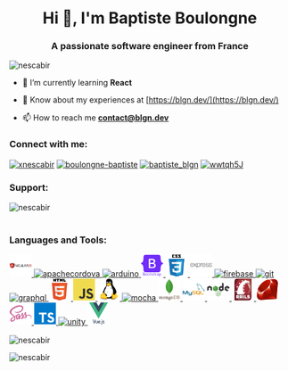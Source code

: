 <h1 align="center">Hi 👋, I'm Baptiste Boulongne</h1>
<h3 align="center">A passionate software engineer from France</h3>

<p align="left"> <img src="https://komarev.com/ghpvc/?username=nescabir&label=Profile%20views&color=b4770e&style=flat" alt="nescabir" /> </p>

- 🌱 I’m currently learning **React**

- 📄 Know about my experiences at [https://blgn.dev/](https://blgn.dev/)

- 📫 How to reach me **contact@blgn.dev**

<h3 align="left">Connect with me:</h3>
<p align="left">
<a href="https://twitter.com/xnescabir" target="blank"><img align="center" src="https://cdn.jsdelivr.net/npm/simple-icons@3.0.1/icons/twitter.svg" alt="xnescabir" height="30" width="40" /></a>
<a href="https://linkedin.com/in/boulongne-baptiste" target="blank"><img align="center" src="https://cdn.jsdelivr.net/npm/simple-icons@3.0.1/icons/linkedin.svg" alt="boulongne-baptiste" height="30" width="40" /></a>
<a href="https://instagram.com/baptiste_blgn" target="blank"><img align="center" src="https://cdn.jsdelivr.net/npm/simple-icons@3.0.1/icons/instagram.svg" alt="baptiste_blgn" height="30" width="40" /></a>
<a href="https://discord.gg/wwtqh5J" target="blank"><img align="center" src="https://cdn.jsdelivr.net/npm/simple-icons@3.0.1/icons/discord.svg" alt="wwtqh5J" height="30" width="40" /></a>
</p>

<h3 align="left">Support:</h3>
<p><a href="https://www.buymeacoffee.com/nescabir"> <img align="left" src="https://cdn.buymeacoffee.com/buttons/v2/default-yellow.png" height="50" width="210" alt="nescabir" /></a></p><br><br>

<h3 align="left">Languages and Tools:</h3>
<p align="left"> <a href="https://angular.io" target="_blank"> <img src="https://raw.githubusercontent.com/devicons/devicon/master/icons/angularjs/angularjs-original-wordmark.svg" alt="angularjs" width="40" height="40"/> </a> <a href="https://cordova.apache.org/" target="_blank"> <img src="https://www.vectorlogo.zone/logos/apache_cordova/apache_cordova-icon.svg" alt="apachecordova" width="40" height="40"/> </a> <a href="https://www.arduino.cc/" target="_blank"> <img src="https://cdn.worldvectorlogo.com/logos/arduino-1.svg" alt="arduino" width="40" height="40"/> </a> <a href="https://getbootstrap.com" target="_blank"> <img src="https://raw.githubusercontent.com/devicons/devicon/master/icons/bootstrap/bootstrap-plain-wordmark.svg" alt="bootstrap" width="40" height="40"/> </a> <a href="https://www.w3schools.com/css/" target="_blank"> <img src="https://raw.githubusercontent.com/devicons/devicon/master/icons/css3/css3-original-wordmark.svg" alt="css3" width="40" height="40"/> </a> <a href="https://expressjs.com" target="_blank"> <img src="https://raw.githubusercontent.com/devicons/devicon/master/icons/express/express-original-wordmark.svg" alt="express" width="40" height="40"/> </a> <a href="https://firebase.google.com/" target="_blank"> <img src="https://www.vectorlogo.zone/logos/firebase/firebase-icon.svg" alt="firebase" width="40" height="40"/> </a> <a href="https://git-scm.com/" target="_blank"> <img src="https://www.vectorlogo.zone/logos/git-scm/git-scm-icon.svg" alt="git" width="40" height="40"/> </a> <a href="https://graphql.org" target="_blank"> <img src="https://www.vectorlogo.zone/logos/graphql/graphql-icon.svg" alt="graphql" width="40" height="40"/> </a> <a href="https://www.w3.org/html/" target="_blank"> <img src="https://raw.githubusercontent.com/devicons/devicon/master/icons/html5/html5-original-wordmark.svg" alt="html5" width="40" height="40"/> </a> <a href="https://developer.mozilla.org/en-US/docs/Web/JavaScript" target="_blank"> <img src="https://raw.githubusercontent.com/devicons/devicon/master/icons/javascript/javascript-original.svg" alt="javascript" width="40" height="40"/> </a> <a href="https://www.linux.org/" target="_blank"> <img src="https://raw.githubusercontent.com/devicons/devicon/master/icons/linux/linux-original.svg" alt="linux" width="40" height="40"/> </a> <a href="https://mochajs.org" target="_blank"> <img src="https://www.vectorlogo.zone/logos/mochajs/mochajs-icon.svg" alt="mocha" width="40" height="40"/> </a> <a href="https://www.mongodb.com/" target="_blank"> <img src="https://raw.githubusercontent.com/devicons/devicon/master/icons/mongodb/mongodb-original-wordmark.svg" alt="mongodb" width="40" height="40"/> </a> <a href="https://www.mysql.com/" target="_blank"> <img src="https://raw.githubusercontent.com/devicons/devicon/master/icons/mysql/mysql-original-wordmark.svg" alt="mysql" width="40" height="40"/> </a> <a href="https://nodejs.org" target="_blank"> <img src="https://raw.githubusercontent.com/devicons/devicon/master/icons/nodejs/nodejs-original-wordmark.svg" alt="nodejs" width="40" height="40"/> </a> <a href="https://rubyonrails.org" target="_blank"> <img src="https://raw.githubusercontent.com/devicons/devicon/master/icons/rails/rails-original-wordmark.svg" alt="rails" width="40" height="40"/> </a> <a href="https://www.ruby-lang.org/en/" target="_blank"> <img src="https://raw.githubusercontent.com/devicons/devicon/master/icons/ruby/ruby-original.svg" alt="ruby" width="40" height="40"/> </a> <a href="https://sass-lang.com" target="_blank"> <img src="https://raw.githubusercontent.com/devicons/devicon/master/icons/sass/sass-original.svg" alt="sass" width="40" height="40"/> </a> <a href="https://www.typescriptlang.org/" target="_blank"> <img src="https://raw.githubusercontent.com/devicons/devicon/master/icons/typescript/typescript-original.svg" alt="typescript" width="40" height="40"/> </a> <a href="https://unity.com/" target="_blank"> <img src="https://www.vectorlogo.zone/logos/unity3d/unity3d-icon.svg" alt="unity" width="40" height="40"/> </a> <a href="https://vuejs.org/" target="_blank"> <img src="https://raw.githubusercontent.com/devicons/devicon/master/icons/vuejs/vuejs-original-wordmark.svg" alt="vuejs" width="40" height="40"/> </a> </p>


<p><img align="center" src="https://github-readme-stats.vercel.app/api?username=nescabir&show_icons=true&theme=tokyonight&locale=en" alt="nescabir" /></p>
<p><img align="left" src="https://github-readme-stats.vercel.app/api/top-langs?username=nescabir&show_icons=true&theme=tokyonight&locale=en&layout=compact" alt="nescabir" /></p>

